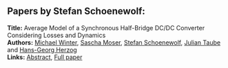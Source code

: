 <h2>Papers by Stefan Schoenewolf:</h2>
<p>
<b>Title:</b> Average Model of a Synchronous Half-Bridge DC/DC Converter Considering Losses and Dynamics<br />
<b>Authors:</b> <a href="../authors/author_334.html">Michael Winter</a>, <a href="../authors/author_204.html">Sascha Moser</a>, <a href="../authors/author_274.html">Stefan Schoenewolf</a>, <a href="../authors/author_300.html">Julian Taube</a> and <a href="../authors/author_134.html">Hans-Georg Herzog</a><br />
<b>Links:</b> <a href="../abstracts/abstract_51.pdf">Abstract</a>, <a href="../submissions/ecp15118479_WinterMoserSchoenewolfTaubeHerzog.pdf">Full paper</a>
</p>